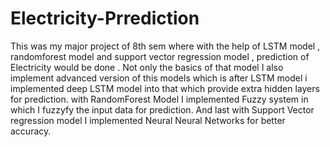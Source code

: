 # Electricity-Prrediction
This was my major project of 8th sem where with the help of LSTM model , randomforest model and support vector regression model , prediction of Electricity would be done . 
Not only the basics of that model I also implement advanced version of this models which is after LSTM model i implemented deep LSTM model into that which provide extra hidden layers for prediction.
with RandomForest Model I implemented Fuzzy system in which I fuzzyfy the input data for prediction.
And last with Support Vector regression model I implemented Neural Neural Networks for better accuracy.
